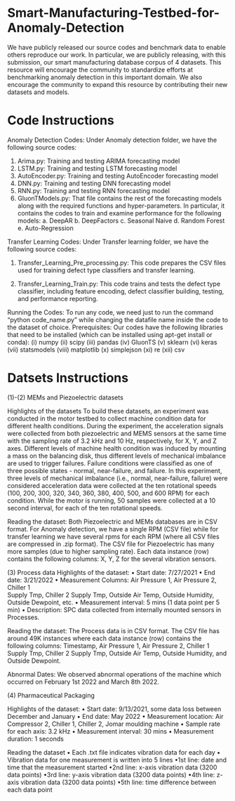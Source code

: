 # Smart-Manufacturing-Testbed-for-Anomaly-Detection
We have publicly released our source codes and benchmark data to enable others reproduce our work. In particular, we are publicly releasing, with this submission, our smart manufacturing database corpus of 4 datasets. This resource will encourage the community to standardize efforts at benchmarking anomaly detection in this important domain. We also encourage the community to expand this resource by contributing their new datasets and models.



# Code Instructions

Anomaly Detection Codes:
Under Anomaly detection folder, we have the following source codes:

1.	Arima.py: Training and testing ARIMA forecasting model 
2.	LSTM.py: Training and testing LSTM forecasting model 
3.	AutoEncoder.py: Training and testing AutoEncoder forecasting model 
4.	DNN.py: Training and testing DNN forecasting model 
5.	RNN.py: Training and testing RNN forecasting model 
6.	GluonTModels.py: That file contains the rest of the forecasting models along with the required functions and hyper-parameters. In particular, it contains the codes to train and examine performance for the following models:
a.	DeepAR
b.	DeepFactors
c.	Seasonal Naive
d.	Random Forest
e.	Auto-Regression

Transfer Learning Codes:
Under Transfer learning folder, we have the following source codes:
1.	Transfer_Learning_Pre_processing.py: This code prepares the CSV files used for training defect type classifiers and transfer learning. 

2.	Transfer_Learning_Train.py: This code trains and tests the defect type classifier, including feature encoding, defect classifier building, testing, and performance reporting. 


Running the Codes:
To run any code, we need just to run the command “python code_name.py” while changing the datafile name inside the code to the dataset of choice.
Prerequisites:
Our codes have the following libraries that need to be installed (which can be installed using apt-get install or conda): 
(i)   numpy
(ii)  scipy
(iii) pandas
(iv) GluonTS
(v)  sklearn
(vi) keras
(vii) statsmodels
(viii) matplotlib
(x)  simplejson
(xi) re
(xii) csv


# Datsets Instructions
(1)-(2) MEMs and  Piezoelectric datasets

Highlights of the datasets
To build these datasets, an experiment was conducted in the motor testbed to collect machine condition data for different health conditions. During the experiment, the acceleration signals were collected from both piezoelectric and MEMS sensors at the same time with the sampling rate of 3.2 kHz and 10 Hz, respectively, for X, Y, and Z axes. Different levels of machine health condition was induced by mounting a mass on the balancing disk, thus different levels of mechanical imbalance are used to trigger failures. Failure conditions were classified as one of three possible states - normal, near-failure, and failure. In this experiment, three levels of mechanical imbalance (i.e., normal, near-failure, failure) were considered acceleration data were collected at the ten rotational speeds (100, 200, 300, 320, 340, 360, 380, 400, 500, and 600 RPM) for each condition. While the motor is running, 50 samples were collected at a 10 second interval, for each of the ten rotational speeds.

Reading the dataset:
Both Piezoelectric and MEMs databases are in CSV format. For Anomaly detection, we have a single RPM (CSV file) while for transfer learning we have several rpms for each RPM (where all CSV files are compressed in .zip format). The CSV file for Piezoelectric has many more samples (due to higher sampling rate). Each data instance (row) contains the following columns: X, Y, Z for the several vibration sensors.

(3) Process data
Highlights of the dataset:
• Start date: 7/27/2021
• End date: 3/21/2022 
• Measurement Columns: Air Pressure 1, Air Pressure 2, Chiller 1  
  Supply Tmp, Chiller 2 Supply Tmp, Outside Air Temp, Outside 
  Humidity, Outside Dewpoint, etc.
• Measurement interval: 5 mins (1 data point per 5 min)
• Description: SPC data collected from internally mounted sensors in 
  Processes.

Reading the dataset:
The Process data is in CSV format. The CSV file has around 49K instances where each data instance (row) contains the following columns: Timestamp, Air Pressure 1, Air Pressure 2, Chiller 1 Supply Tmp, Chiller 2 Supply Tmp, Outside Air Temp, Outside Humidity, and Outside Dewpoint. 

Abnormal Dates:
We observed abnormal operations of the machine which occurred on February 1st 2022 and March 8th 2022.

(4) Pharmaceutical Packaging

Highlights of the dataset:
• Start date: 9/13/2021, some data loss between December and January
• End date: May 2022
• Measurement location: Air Compressor 2, Chiller 1, Chiller 2, Jomar 
  moulding machine
• Sample rate for each axis: 3.2 kHz
• Measurement interval: 30 mins
• Measurement duration: 1 seconds

Reading the dataset
• Each .txt file indicates vibration data for each day
• Vibration data for one measurement is written into 5 lines
•1st line: date and time that the measurement started
•2nd line: x-axis vibration data (3200 data points)
•3rd line: y-axis vibration data (3200 data points)
•4th line: z-axis vibration data (3200 data points)
•5th line: time difference between each data point






